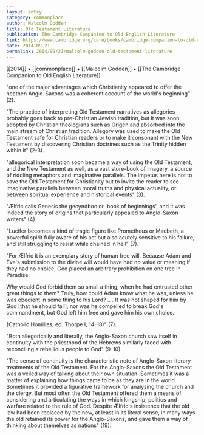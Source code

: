 ```yaml
---
layout: entry
category: commonplace
author: Malcolm Godden
title: Old Testament Literature
publication: The Cambridge Companion to Old English Literature
link: https://www.cambridge.org/core/books/cambridge-companion-to-old-english-literature/47A7B94AF16CC0E995542B4035513E45
date: 2014-09-21
permalink: 2014/09/21/malcolm-godden-old-testament-literature
---
```


[[2014]] • [[commonplace]] • [[Malcolm Godden]] • [[The Cambridge Companion to Old English Literature]]

"one of the major advantages which Christianity appeared to offer the heathen Anglo-Saxons was a coherent account of the world's beginning" (2).

"The practice of interpreting Old Testament narratives as allegories probably goes back to pre-Christian Jewish tradition, but it was soon adopted by Christian theologians such as Origen and absorbed into the main stream of Christian tradition. Allegory was used to make the Old Testament safe for Christian readers or to make it consonant with the New Testament by discovering Christian doctrines such as the Trinity hidden within it" (2-3).

"allegorical interpretation soon became a way of using the Old Testament, and the New Testament as well, as a vast store-book of imagery, a source of riddling metaphors and imaginative parallels. The impetus here is not to save the Old Testament for Christianity but to invite the reader to see imaginative parallels between moral truths and physical actuality, or between spiritual experience and historical events" (3).

"Ælfric calls Genesis the gecyndboc or 'book of beginnings', and it was indeed the story of origins that particularly appealed to Anglo-Saxon writers" (4).

"Lucifer becomes a kind of tragic figure like Prometheus or Macbeth, a powerful spirit fully aware of his act but also acutely sensitive to his failure, and still struggling to resist while chained in hell" (7).

"For Ælfric it is an exemplary story of human free will. Because Adam and Eve's submission to the divine will would have had no value or meaning if they had no choice, God placed an arbitrary prohibition on one tree in Paradise: 

Why would God forbid them so small a thing, when he had entrusted other great things to them? Truly, how could Adam know what he was, unless he was obedient in some thing to his Lord? .. . It was not shaped for him by God [that he should fall], nor was he compelled to break God's commandment, but God left him free and gave him his own choice.

{Catholic Homilies, ed. Thorpe I, 14-18)" (7).

"Both allegorically and literally, the Anglo-Saxon church saw itself in continuity with the priesthood of the Hebrews similarly faced with reconciling a rebellious people to God" (9-10).

"The sense of continuity is the characteristic note of Anglo-Saxon literary treatments of the Old Testament. For the Anglo-Saxons the Old Testament was a veiled way of talking about their own situation. Sometimes it was a matter of explaining how things came to be as they are in the world. Sometimes it provided a figurative framework for analysing the church and the clergy. But most often the Old Testament offered them a means of considering and articulating the ways in which kingship, politics and warfare related to the rule of God. Despite Ælfric's insistence that the old law had been replaced by the new, at least in its literal sense, in many ways the old retained its power for the Anglo-Saxons, and gave them a way of thinking about themelves as nations" (19).

